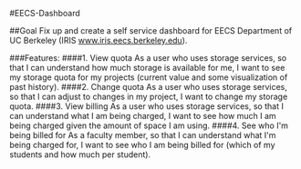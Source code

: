 #EECS-Dashboard

##Goal
Fix up and create a self service dashboard for EECS Department of UC Berkeley (IRIS www.iris.eecs.berkeley.edu).

###Features: 
####1. View quota
As a user who uses storage services, so that I can understand how much storage is available for me, I want to see my storage quota for my projects (current value and some visualization of past history).
####2. Change quota
As a user who uses storage services, so that I can adjust to changes in my project, I want to change my storage quota.
####3. View billing
As a user who uses storage services, so that I can understand what I am being charged, I want to see how much I am being charged given the amount of space I am using.
####4. See who I'm being billed for
As a faculty member, so that I can understand what I'm being charged for, I want to see who I am being billed for (which of my students and how much per student).

